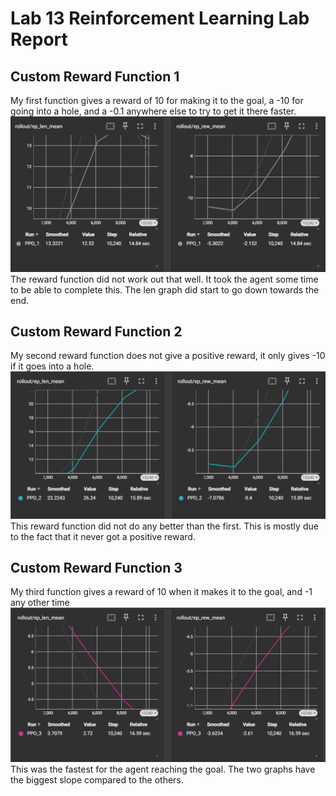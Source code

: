 # Lab 13 Reinforcement Learning Lab Report

## Custom Reward Function 1
My first function gives a reward of 10 for making it to the goal, a -10 for going into a hole, and a -0.1 anywhere else to try to get it there faster.
![alt text](image-1.png)
The reward function did not work out that well. It took the agent some time to be able to complete this. The len graph did start to go down towards the end.

## Custom Reward Function 2
My second reward function does not give a positive reward, it only gives -10 if it goes into a hole.
![alt text](image-2.png)
This reward function did not do any better than the first. This is mostly due to the fact that it never got a positive reward.

## Custom Reward Function 3
My third function gives a reward of 10 when it makes it to the goal, and -1 any other time
![alt text](image.png)
This was the fastest for the agent reaching the goal. The two graphs have the biggest slope compared to the others.